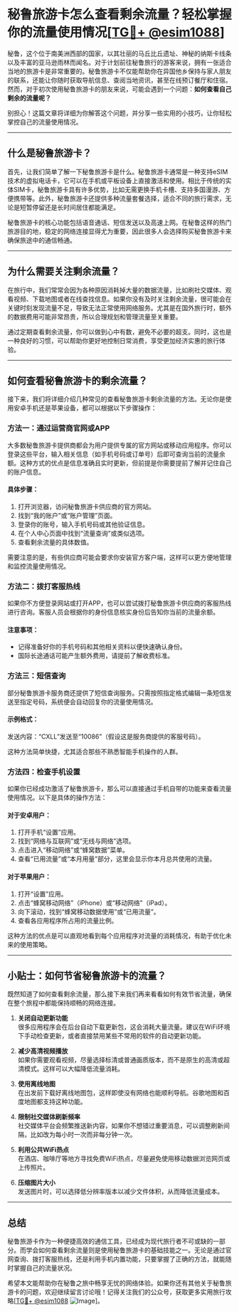# 秘鲁旅游卡怎么查看剩余流量？轻松掌握你的流量使用情况[[TG💪+ @esim1088](https://t.me/s/esim1088)]

秘鲁，这个位于南美洲西部的国家，以其壮丽的马丘比丘遗址、神秘的纳斯卡线条以及丰富的亚马逊雨林而闻名。对于计划前往秘鲁旅行的游客来说，拥有一张适合当地的旅游卡是非常重要的。秘鲁旅游卡不仅能帮助你在异国他乡保持与家人朋友的联系，还能让你随时获取导航信息、查阅当地资讯，甚至在线预订餐厅和住宿。然而，对于初次使用秘鲁旅游卡的朋友来说，可能会遇到一个问题：**如何查看自己剩余的流量呢？**

别担心！这篇文章将详细为你解答这个问题，并分享一些实用的小技巧，让你轻松掌控自己的流量使用情况。

---

## 什么是秘鲁旅游卡？

首先，让我们简单了解一下秘鲁旅游卡是什么。秘鲁旅游卡通常是一种支持eSIM技术的虚拟电话卡，它可以在手机或平板设备上直接激活和使用。相比于传统的实体SIM卡，秘鲁旅游卡具有许多优势，比如无需更换手机卡槽、支持多国漫游、方便携带等。此外，秘鲁旅游卡还提供多种流量套餐选择，适合不同的旅行需求，无论是短暂停留还是长时间居住都能满足。

秘鲁旅游卡的核心功能包括语音通话、短信发送以及高速上网。在秘鲁这样的热门旅游目的地，稳定的网络连接显得尤为重要，因此很多人会选择购买秘鲁旅游卡来确保旅途中的通信畅通。

---

## 为什么需要关注剩余流量？

在旅行中，我们常常会因为各种原因消耗掉大量的数据流量，比如刷社交媒体、观看视频、下载地图或者在线查找信息。如果你没有及时关注剩余流量，很可能会在关键时刻发现流量不足，导致无法正常使用网络服务。尤其是在国外旅行时，额外的数据费用可能非常昂贵，所以合理规划和管理流量至关重要。

通过定期查看剩余流量，你可以做到心中有数，避免不必要的超支。同时，这也是一种良好的习惯，可以帮助你更好地控制日常消费，享受更加经济实惠的旅行体验。

---

## 如何查看秘鲁旅游卡的剩余流量？

接下来，我们将详细介绍几种常见的查看秘鲁旅游卡剩余流量的方法。无论你是使用安卓手机还是苹果设备，都可以根据以下步骤操作：

### 方法一：通过运营商官网或APP

大多数秘鲁旅游卡提供商都会为用户提供专属的官方网站或移动应用程序。你可以登录这些平台，输入相关信息（如手机号码或订单号）后即可查询当前的流量余额。这种方式的优点是信息准确且实时更新，但前提是你需要提前了解并记住自己的账户信息。

#### 具体步骤：
1. 打开浏览器，访问秘鲁旅游卡供应商的官方网站。
2. 找到“我的账户”或“账户管理”页面。
3. 登录你的账号，输入手机号码或其他验证信息。
4. 在个人中心页面中找到“流量查询”或类似选项。
5. 查看剩余流量的具体数值。

需要注意的是，有些供应商可能会要求你安装官方客户端，这样可以更方便地管理和监控流量使用情况。

### 方法二：拨打客服热线

如果你不方便登录网站或打开APP，也可以尝试拨打秘鲁旅游卡供应商的客服热线进行咨询。客服人员会根据你的身份信息核实身份后告知你当前的流量余额。

#### 注意事项：
- 记得准备好你的手机号码和其他相关资料以便快速确认身份。
- 国际长途通话可能产生额外费用，请提前了解收费标准。

### 方法三：短信查询

部分秘鲁旅游卡服务商还提供了短信查询服务。只需按照指定格式编辑一条短信发送至指定号码，系统便会自动回复你的流量使用情况。

#### 示例格式：
发送内容：“CXLL”发送至“10086”（假设这是服务商提供的客服号码）。

这种方法简单快捷，尤其适合那些不熟悉智能手机操作的人群。

### 方法四：检查手机设置

如果你已经成功激活了秘鲁旅游卡，那么可以直接通过手机自带的功能来查看流量使用情况。以下是具体的操作方法：

#### 对于安卓用户：
1. 打开手机“设置”应用。
2. 找到“网络与互联网”或“无线与网络”选项。
3. 点击进入“移动网络”或“蜂窝数据”菜单。
4. 查看“已用流量”或“本月用量”部分，这里会显示你本月总共使用的流量。

#### 对于苹果用户：
1. 打开“设置”应用。
2. 点击“蜂窝移动网络”（iPhone）或“移动网络”（iPad）。
3. 向下滚动，找到“蜂窝移动数据使用”或“已用流量”。
4. 查看各应用程序所占用的流量比例。

这种方法的优点是可以直观地看到每个应用程序对流量的消耗情况，有助于优化未来的使用策略。

---

## 小贴士：如何节省秘鲁旅游卡的流量？

既然知道了如何查看剩余流量，那么接下来我们再来看看如何有效节省流量，确保在整个旅程中都能保持顺畅的网络连接。

1. **关闭自动更新功能**  
   很多应用程序会在后台自动下载更新包，这会消耗大量流量。建议在WiFi环境下手动检查更新，或者直接禁用某些不常用的软件的自动更新功能。

2. **减少高清视频播放**  
   如果你需要观看视频，尽量选择标清或普通画质版本，而不是原生的高清或超清模式。这样可以大幅降低流量消耗。

3. **使用离线地图**  
   在出发前下载好离线地图包，这样即使没有网络也能顺利导航。谷歌地图和百度地图都支持这种功能。

4. **限制社交媒体刷新频率**  
   社交媒体平台会频繁推送新内容，如果你不想错过重要消息，可以调整刷新间隔，比如改为每小时一次而非每分钟一次。

5. **利用公共WiFi热点**  
   在酒店、咖啡厅等地方寻找免费WiFi热点，尽量避免使用移动数据浏览网页或上传照片。

6. **压缩图片大小**  
   发送图片时，可以选择低分辨率版本以减少文件体积，从而降低流量成本。

---

## 总结

秘鲁旅游卡作为一种便捷高效的通信工具，已经成为现代旅行者不可或缺的一部分。而学会如何查看剩余流量则是使用秘鲁旅游卡的基础技能之一。无论是通过官网查询、拨打客服热线，还是利用手机内置功能，只要掌握了正确的方法，就能随时掌握自己的流量状况。

希望本文能帮助你在秘鲁之旅中畅享无忧的网络体验。如果你还有其他关于秘鲁旅游卡的问题，欢迎继续留言讨论哦！记得关注我们的公众号，获取更多实用旅行攻略[[TG💪+ @esim1088](https://t.me/s/esim1088) ![Image](https://i.postimg.cc/4NQfJmqS/Snipaste-2025-05-13-00-14-12.png)]。